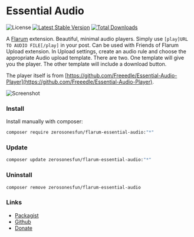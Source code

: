 # Essential Audio

![License](https://img.shields.io/badge/license-MIT-blue.svg) [![Latest Stable Version](https://img.shields.io/packagist/v/zerosonesfun/flarum-essential-audio.svg)](https://packagist.org/packages/zerosonesfun/flarum-essential-audio) [![Total Downloads](https://img.shields.io/packagist/dt/zerosonesfun/flarum-essential-audio.svg)](https://packagist.org/packages/zerosonesfun/flarum-essential-audio)

A [Flarum](http://flarum.org) extension. Beautiful, minimal audio players. Simply use `[play]URL TO AUDIO FILE[/play]` in your post. Can be used with Friends of Flarum Upload extension. In Upload settings, create an audio rule and choose the appropriate Audio upload template. There are two. One template will give you the player. The other template will include a download button.

The player itself is from [https://github.com/Freeedle/Essential-Audio-Player](https://github.com/Freeedle/Essential-Audio-Player).

![Screenshot](https://rawcdn.githack.com/Freeedle/Essential-Audio-Player/f233d9c8a7f67da724446a0e5ad68ca3825e1760/screenshots/Essential_Audio_Player_Screenshot_3.jpg)

### Install

Install manually with composer:

```sh
composer require zerosonesfun/flarum-essential-audio:"*"
```

### Update

```sh
composer update zerosonesfun/flarum-essential-audio:"*"
```

### Uninstall

```sh
composer remove zerosonesfun/flarum-essential-audio
```

### Links

- [Packagist](https://packagist.org/packages/zerosonesfun/flarum-essential-audio)
- [Github](https://github.com/zerosonesfun/flarum-essential-audio)
- [Donate](https://www.wilcosky.com)